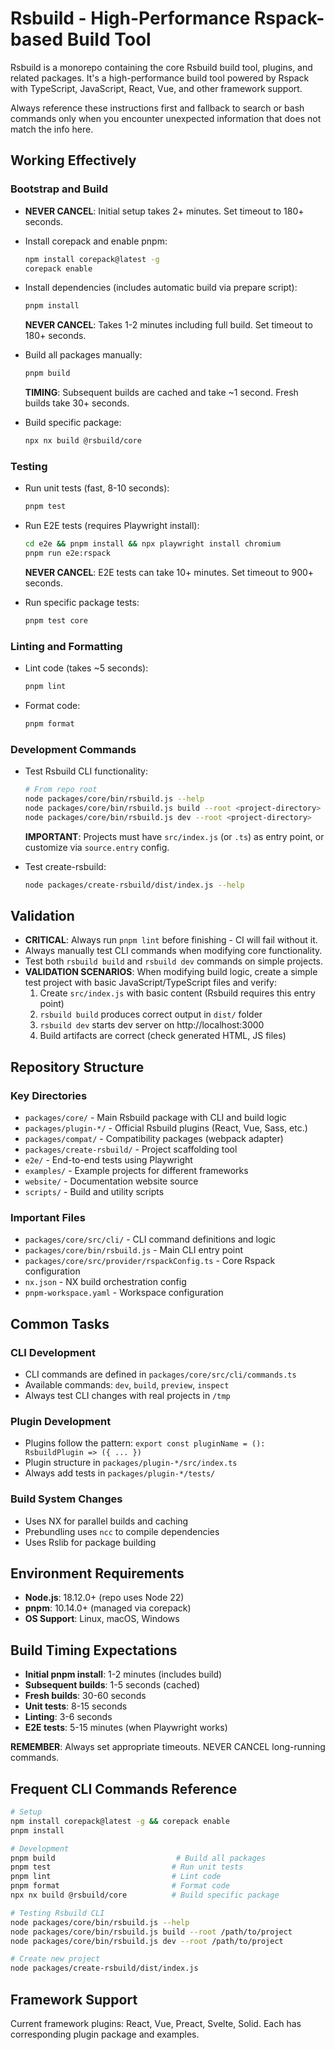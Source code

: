 # Rsbuild - High-Performance Rspack-based Build Tool

Rsbuild is a monorepo containing the core Rsbuild build tool, plugins, and related packages. It's a high-performance build tool powered by Rspack with TypeScript, JavaScript, React, Vue, and other framework support.

Always reference these instructions first and fallback to search or bash commands only when you encounter unexpected information that does not match the info here.

## Working Effectively

### Bootstrap and Build

- **NEVER CANCEL**: Initial setup takes 2+ minutes. Set timeout to 180+ seconds.
- Install corepack and enable pnpm:
  ```bash
  npm install corepack@latest -g
  corepack enable
  ```
- Install dependencies (includes automatic build via prepare script):

  ```bash
  pnpm install
  ```

  **NEVER CANCEL**: Takes 1-2 minutes including full build. Set timeout to 180+ seconds.

- Build all packages manually:

  ```bash
  pnpm build
  ```

  **TIMING**: Subsequent builds are cached and take ~1 second. Fresh builds take 30+ seconds.

- Build specific package:
  ```bash
  npx nx build @rsbuild/core
  ```

### Testing

- Run unit tests (fast, 8-10 seconds):

  ```bash
  pnpm test
  ```

- Run E2E tests (requires Playwright install):

  ```bash
  cd e2e && pnpm install && npx playwright install chromium
  pnpm run e2e:rspack
  ```

  **NEVER CANCEL**: E2E tests can take 10+ minutes. Set timeout to 900+ seconds.

- Run specific package tests:
  ```bash
  pnpm test core
  ```

### Linting and Formatting

- Lint code (takes ~5 seconds):

  ```bash
  pnpm lint
  ```

- Format code:
  ```bash
  pnpm format
  ```

### Development Commands

- Test Rsbuild CLI functionality:

  ```bash
  # From repo root
  node packages/core/bin/rsbuild.js --help
  node packages/core/bin/rsbuild.js build --root <project-directory>
  node packages/core/bin/rsbuild.js dev --root <project-directory>
  ```

  **IMPORTANT**: Projects must have `src/index.js` (or `.ts`) as entry point, or customize via `source.entry` config.

- Test create-rsbuild:
  ```bash
  node packages/create-rsbuild/dist/index.js --help
  ```

## Validation

- **CRITICAL**: Always run `pnpm lint` before finishing - CI will fail without it.
- Always manually test CLI commands when modifying core functionality.
- Test both `rsbuild build` and `rsbuild dev` commands on simple projects.
- **VALIDATION SCENARIOS**: When modifying build logic, create a simple test project with basic JavaScript/TypeScript files and verify:
  1. Create `src/index.js` with basic content (Rsbuild requires this entry point)
  2. `rsbuild build` produces correct output in `dist/` folder
  3. `rsbuild dev` starts dev server on http://localhost:3000
  4. Build artifacts are correct (check generated HTML, JS files)

## Repository Structure

### Key Directories

- `packages/core/` - Main Rsbuild package with CLI and build logic
- `packages/plugin-*/` - Official Rsbuild plugins (React, Vue, Sass, etc.)
- `packages/compat/` - Compatibility packages (webpack adapter)
- `packages/create-rsbuild/` - Project scaffolding tool
- `e2e/` - End-to-end tests using Playwright
- `examples/` - Example projects for different frameworks
- `website/` - Documentation website source
- `scripts/` - Build and utility scripts

### Important Files

- `packages/core/src/cli/` - CLI command definitions and logic
- `packages/core/bin/rsbuild.js` - Main CLI entry point
- `packages/core/src/provider/rspackConfig.ts` - Core Rspack configuration
- `nx.json` - NX build orchestration config
- `pnpm-workspace.yaml` - Workspace configuration

## Common Tasks

### CLI Development

- CLI commands are defined in `packages/core/src/cli/commands.ts`
- Available commands: `dev`, `build`, `preview`, `inspect`
- Always test CLI changes with real projects in `/tmp`

### Plugin Development

- Plugins follow the pattern: `export const pluginName = (): RsbuildPlugin => ({ ... })`
- Plugin structure in `packages/plugin-*/src/index.ts`
- Always add tests in `packages/plugin-*/tests/`

### Build System Changes

- Uses NX for parallel builds and caching
- Prebundling uses `ncc` to compile dependencies
- Uses Rslib for package building

## Environment Requirements

- **Node.js**: 18.12.0+ (repo uses Node 22)
- **pnpm**: 10.14.0+ (managed via corepack)
- **OS Support**: Linux, macOS, Windows

## Build Timing Expectations

- **Initial pnpm install**: 1-2 minutes (includes build)
- **Subsequent builds**: 1-5 seconds (cached)
- **Fresh builds**: 30-60 seconds
- **Unit tests**: 8-15 seconds
- **Linting**: 3-6 seconds
- **E2E tests**: 5-15 minutes (when Playwright works)

**REMEMBER**: Always set appropriate timeouts. NEVER CANCEL long-running commands.

## Frequent CLI Commands Reference

```bash
# Setup
npm install corepack@latest -g && corepack enable
pnpm install

# Development
pnpm build                           # Build all packages
pnpm test                           # Run unit tests
pnpm lint                           # Lint code
pnpm format                         # Format code
npx nx build @rsbuild/core          # Build specific package

# Testing Rsbuild CLI
node packages/core/bin/rsbuild.js --help
node packages/core/bin/rsbuild.js build --root /path/to/project
node packages/core/bin/rsbuild.js dev --root /path/to/project

# Create new project
node packages/create-rsbuild/dist/index.js
```

## Framework Support

Current framework plugins: React, Vue, Preact, Svelte, Solid. Each has corresponding plugin package and examples.
